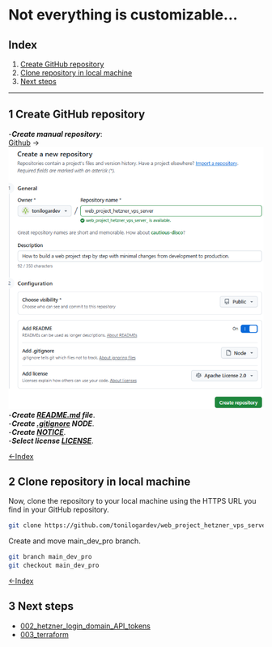 # Not everything is customizable...

## Index

1. [Create GitHub repository](#1-create-github-repository)  
2. [Clone repository in local machine](#2-clone-repository-in-local-machine)  
3. [Next steps](#3-next-steps)



---

## 1 Create GitHub repository

-***Create manual repository***:  
[Github](https://github.com/) →  
![Example](./img/005_git_gub_manual_repository.png)  
-***Create [README.md](../README.md)  file***.  
-***Create [.gitignore](../.gitignore) NODE***.  
-***Create [NOTICE](../NOTICE)***.  
-***Select license [LICENSE](../LICENSE)***.

[←Index](#index)


## 2 Clone repository in local machine

Now, clone the repository to your local machine using the HTTPS URL you find in your GitHub repository.


```bash
git clone https://github.com/tonilogardev/web_project_hetzner_vps_server.git
```

Create and move main_dev_pro branch.

```bash
git branch main_dev_pro
git checkout main_dev_pro
```

[←Index](#index)

## 3 Next steps

- [002_hetzner_login_domain_API_tokens](./002_hetzner_login_domain_API_tokens.md)
- [003_terraform](./003_terraform.md)
